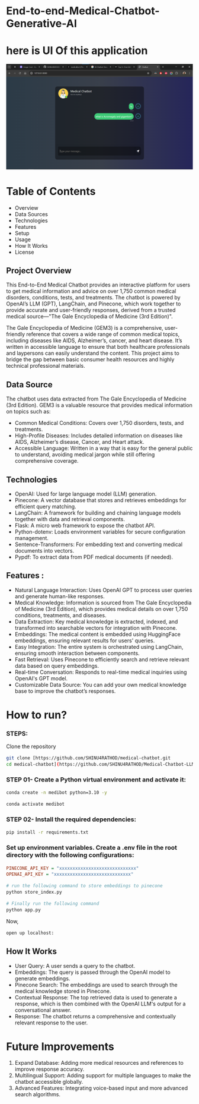 # End-to-end-Medical-Chatbot-Generative-AI
# here is UI Of this application
![Alt text](image.png)

# Table of Contents
* Overview
* Data Sources
* Technologies
* Features
* Setup
* Usage
* How It Works
* License

## Project Overview
This End-to-End Medical Chatbot provides an interactive platform for users to get medical information and advice on over 1,750 common medical disorders, conditions, tests, and treatments. The chatbot is powered by OpenAI’s LLM (GPT), LangChain, and Pinecone, which work together to provide accurate and user-friendly responses, derived from a trusted medical source—"The Gale Encyclopedia of Medicine (3rd Edition)".

The Gale Encyclopedia of Medicine (GEM3) is a comprehensive, user-friendly reference that covers a wide range of common medical topics, including diseases like AIDS, Alzheimer’s, cancer, and heart disease. It’s written in accessible language to ensure that both healthcare professionals and laypersons can easily understand the content. This project aims to bridge the gap between basic consumer health resources and highly technical professional materials.

## Data Source
The chatbot uses data extracted from The Gale Encyclopedia of Medicine (3rd Edition). GEM3 is a valuable resource that provides medical information on topics such as:
* Common Medical Conditions: Covers over 1,750 disorders, tests, and treatments.
* High-Profile Diseases: Includes detailed information on diseases like AIDS, Alzheimer’s disease, Cancer, and Heart attack.
* Accessible Language: Written in a way that is easy for the general public to understand, avoiding medical jargon while still offering comprehensive coverage.


## Technologies
* OpenAI: Used for large language model (LLM) generation.
* Pinecone: A vector database that stores and retrieves embeddings for efficient query matching.
* LangChain: A framework for building and chaining language models together with data and retrieval components.
* Flask: A micro web framework to expose the chatbot API.
* Python-dotenv: Loads environment variables for secure configuration management.
* Sentence-Transformers: For embedding text and converting medical documents into vectors.
* Pypdf: To extract data from PDF medical documents (if needed).

## Features : 
* Natural Language Interaction: Uses OpenAI GPT to process user queries and generate human-like responses.
* Medical Knowledge: Information is sourced from The Gale Encyclopedia of Medicine (3rd Edition), which provides medical details on over 1,750 conditions, treatments, and diseases.
* Data Extraction: Key medical knowledge is extracted, indexed, and transformed into searchable vectors for integration with Pinecone.
* Embeddings: The medical content is embedded using HuggingFace embeddings, ensuring relevant results for users' queries.
* Easy Integration: The entire system is orchestrated using LangChain, ensuring smooth interaction between components.
* Fast Retrieval: Uses Pinecone to efficiently search and retrieve relevant data based on query embeddings.
* Real-time Conversation: Responds to real-time medical inquiries using OpenAI's GPT model.
* Customizable Data Source: You can add your own medical knowledge base to improve the chatbot’s responses.



# How to run?
### STEPS:

Clone the repository

```bash
git clone [https://github.com/SHINU4RATHOD/medical-chatbot.git
cd medical-chatbot](https://github.com/SHINU4RATHOD/Medical-Chatbot-LLM-Pinecone-LangChain.git)
```
### STEP 01- Create a Python virtual environment and activate it:
```bash
conda create -n medibot python=3.10 -y
```

```bash
conda activate medibot
```


### STEP 02- Install the required dependencies:
```bash
pip install -r requirements.txt
```


### Set up environment variables. Create a .env file in the root directory with the following configurations:

```ini
PINECONE_API_KEY = "xxxxxxxxxxxxxxxxxxxxxxxxxxxxx"
OPENAI_API_KEY = "xxxxxxxxxxxxxxxxxxxxxxxxxxxxx"
```


```bash
# run the following command to store embeddings to pinecone
python store_index.py
```

```bash
# Finally run the following command
python app.py
```

Now,
```bash
open up localhost:
```


## How It Works
* User Query: A user sends a query to the chatbot.
* Embeddings: The query is passed through the OpenAI model to generate embeddings.
* Pinecone Search: The embeddings are used to search through the medical knowledge stored in Pinecone.
* Contextual Response: The top retrieved data is used to generate a response, which is then combined with the OpenAI LLM's output for a conversational answer.
* Response: The chatbot returns a comprehensive and contextually relevant response to the user.

# Future Improvements
1. Expand Database: Adding more medical resources and references to improve response accuracy.
2. Multilingual Support: Adding support for multiple languages to make the chatbot accessible globally.
3. Advanced Features: Integrating voice-based input and more advanced search algorithms.

